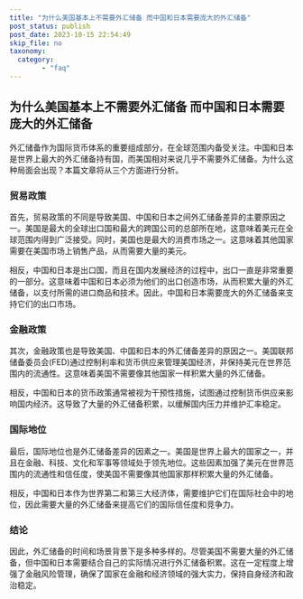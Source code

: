 ```yaml
---
title: "为什么美国基本上不需要外汇储备 而中国和日本需要庞大的外汇储备"
post_status: publish
post_date: 2023-10-15 22:54:49
skip_file: no
taxonomy:
  category:
        - "faq"
---
```


## 为什么美国基本上不需要外汇储备 而中国和日本需要庞大的外汇储备

外汇储备作为国际货币体系的重要组成部分，在全球范围内备受关注。中国和日本是世界上最大的外汇储备持有国，而美国相对来说几乎不需要外汇储备。为什么这种局面会出现？本篇文章将从三个方面进行分析。

### 贸易政策

首先，贸易政策的不同是导致美国、中国和日本之间外汇储备差异的主要原因之一。美国是最大的全球出口国和最大的跨国公司的总部所在地，这意味着美元在全球范围内得到广泛接受。同时，美国也是最大的消费市场之一。这意味着其他国家需要在美国市场上销售产品，从而需要大量的美元。

相反，中国和日本是出口国，而且在国内发展经济的过程中，出口一直是非常重要的一部分。这意味着中国和日本必须为他们的出口创造市场，从而积累大量的外汇储备，以支付所需的进口商品和技术。因此，中国和日本需要庞大的外汇储备来支持它们的出口市场。

### 金融政策

其次，金融政策也是导致美国、中国和日本的外汇储备差异的原因之一。美国联邦储备委员会(FED)通过控制利率和货币供应来管理美国经济，并保持美元在世界范围内的流通性。这意味着美国不需要像其他国家一样积累大量的外汇储备。

相反，中国和日本的货币政策通常被视为干预性措施，试图通过控制货币供应来影响国内经济。这导致了大量的外汇储备积累，以缓解国内压力并维护汇率稳定。

### 国际地位

最后，国际地位也是外汇储备差异的因素之一。美国是世界上最大的国家之一，并且在金融、科技、文化和军事等领域处于领先地位。这些因素加强了美元在世界范围内的流通性和信任度，使美国不需要像其他国家那样积累大量的外汇储备。

相反，中国和日本作为世界第二和第三大经济体，需要维护它们在国际社会中的地位，因此需要大量的外汇储备来提高它们的国际信任度和竞争力。

### 结论

因此，外汇储备的时间和场景背景下是多种多样的。尽管美国不需要大量的外汇储备，但中国和日本需要结合自己的实际情况进行外汇储备积累。这在一定程度上增强了金融风险管理，确保了国家在金融和经济领域的强大实力，保持自身经济和政治稳定。
